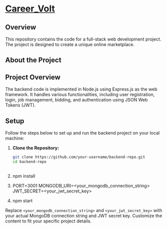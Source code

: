 # [Career_Volt](https://careervolt-f325b.web.app/)

## Overview

This repository contains the code for a full-stack web development project. The project is designed to create a unique online marketplace.

## About the Project

## Project Overview

The backend code is implemented in Node.js using Express.js as the web framework. It handles various functionalities, including user registration, login, job management, bidding, and authentication using JSON Web Tokens (JWT).

## Setup

Follow the steps below to set up and run the backend project on your local machine:

1. **Clone the Repository:**

   ```bash
   git clone https://github.com/your-username/backend-repo.git
   cd backend-repo
  
2.  npm install
3. PORT=3001
MONGODB_URI=<your_mongodb_connection_string>
JWT_SECRET=<your_jwt_secret_key>
4. npm start

Replace `<your_mongodb_connection_string>` and `<your_jwt_secret_key>` with your actual MongoDB connection string and JWT secret key. Customize the content to fit your specific project details.

